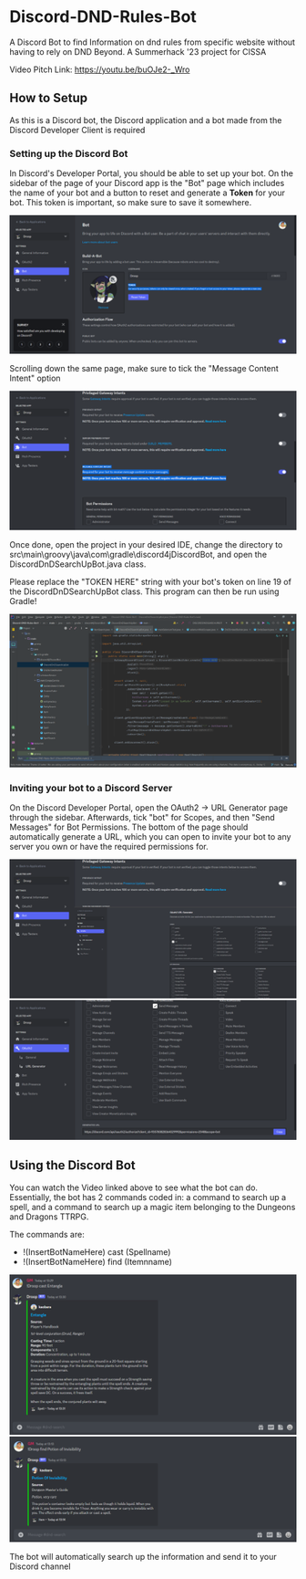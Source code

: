 # Discord-DND-Rules-Bot
A Discord Bot to find Information on dnd rules from specific website without having to rely on DND Beyond. A Summerhack '23 project for CISSA

Video Pitch Link: https://youtu.be/buOJe2-_Wro

## How to Setup
As this is a Discord bot, the Discord application and a bot made from the Discord Developer Client is required

### Setting up the Discord Bot
In Discord's Developer Portal, you should be able to set up your bot. On the sidebar of the page of your Discord app is the "Bot" page which includes the name of your bot and a button to reset and generate a **Token** for your bot. This token is important, so make sure to save it somewhere.

![](https://github.com/Kaobara/Discord-DND-Items-and-Spells-Search-Bot/blob/main/media/DiscordSetup1.png)

Scrolling down the same page, make sure to tick the "Message Content Intent" option

![](https://github.com/Kaobara/Discord-DND-Items-and-Spells-Search-Bot/blob/main/media/DiscordSetup2.png)

Once done, open the project in your desired IDE, change the directory to src\main\groovy\java\com\gradle\discord4jDiscordBot, and open the DiscordDnDSearchUpBot.java class. 

Please replace the "TOKEN HERE" string with your bot's token on line 19 of the DiscordDnDSearchUpBot class. 
This program can then be run using Gradle!

![](https://github.com/Kaobara/Discord-DND-Items-and-Spells-Search-Bot/blob/main/media/BotToken.png)

### Inviting your bot to a Discord Server
On the Discord Developer Portal, open the OAuth2 -> URL Generator page through the sidebar. Afterwards, tick "bot" for Scopes, and then "Send Messages" for Bot Permissions. The bottom of the page should automatically generate a URL, which you can open to invite your bot to any server you own or have the required permissions for.

![](https://github.com/Kaobara/Discord-DND-Items-and-Spells-Search-Bot/blob/main/media/DiscordSetup3.png)
![](https://github.com/Kaobara/Discord-DND-Items-and-Spells-Search-Bot/blob/main/media/DiscordSetup4.png)

## Using the Discord Bot
You can watch the Video linked above to see what the bot can do. Essentially, the bot has 2 commands coded in: a command to search up a spell, and a command to search up a magic item belonging to the Dungeons and Dragons TTRPG.

The commands are:
  - !(InsertBotNameHere) cast (Spellname)
  - !(InsertBotNameHere) find (Itemnname)

![](https://github.com/Kaobara/Discord-DND-Items-and-Spells-Search-Bot/blob/main/media/BotCommandCast.png)
![](https://github.com/Kaobara/Discord-DND-Items-and-Spells-Search-Bot/blob/main/media/BotCommandFind.png)
   
The bot will automatically search up the information and send it to your Discord channel
